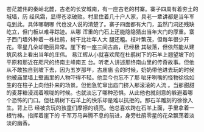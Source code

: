 
苍茫雄伟的秦岭北麓，古老的长安城南，有一座古老的村寨。寨子四周有着夯土的城墙，历
经风霜，显得苍凉破败。村里住着几十户人家，具老一辈讲都是当年军屯到此。具体哪朝哪
代也没人说的清楚了。寨子四面都有大门，虽然门洞还残缺屹立，但门板以难寻踪迹。从哪
浑重的门石上还能隐隐猜出当年大门的厚重。寨子西门墙外种着一株杜鹃，树干比壮年人大
腿还粗。枝叶繁茂，但每年很少开花。零星几朵却艳丽异常。崖下有一座三间古庙，已经极
其破落，但依然能从建筑风格上看出当年的庄伟。
    易江辉从小就喜欢爬在杜鹃树下的石羊上翘望坡下的平原和那近在咫尺的终南主峰南五
台。听老人讲述那终南山里的传奇故事。但他从不敢独自到坡下去，因为五岁那年，古庙庙
会的时候，奶奶带他进去玩的时候他被庙里墙上壁画里的人物吓得不轻。他至今也忘不了那
呲牙咧嘴的怪物徐徐如生的在柱子上向他扑来的场景。但他急忙窜出庙门挤入那滚滚的人流
。当那甜甜的麦芽糖浸润着喉咙的时候。也就淡忘了哪种恐惧。从此他也就刻意的躲避着哪
个恐怖的门口。但杜鹃树下石羊上的快乐却是难以抗拒的。那石羊雕刻的徐徐入生。背上已
经被贪玩的孩童们摩擦的镜亮。他总喜欢跨在石羊上面，手里拿着一根竹棒。指挥着崖下的
千军万马奔腾不息的前进，身旁杜鹃零星的花朵飘荡着淡淡的幽香。
